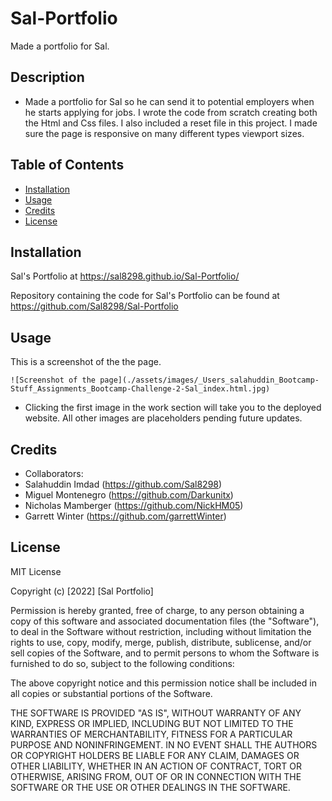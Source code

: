 # Sal-Portfolio
Made a portfolio for Sal.

## Description

- Made a portfolio for Sal so he can send it to potential employers when he starts applying for jobs. I wrote the code from scratch creating both the Html and Css files. I also included a reset file in this project. I made sure the page is responsive on many different types viewport sizes.

## Table of Contents

- [Installation](#installation)
- [Usage](#usage)
- [Credits](#credits)
- [License](#license)

## Installation

 Sal's Portfolio at https://sal8298.github.io/Sal-Portfolio/

Repository containing the code for Sal's Portfolio can be found at https://github.com/Sal8298/Sal-Portfolio

## Usage
This is a screenshot of the the page.

    ![Screenshot of the page](./assets/images/_Users_salahuddin_Bootcamp-Stuff_Assignments_Bootcamp-Challenge-2-Sal_index.html.jpg)

- Clicking the first image in the work section will take you to the deployed website. All other images are placeholders pending future updates.

## Credits

- Collaborators:
- Salahuddin Imdad (https://github.com/Sal8298)
- Miguel Montenegro (https://github.com/Darkunitx)
- Nicholas Mamberger (https://github.com/NickHM05)
- Garrett Winter (https://github.com/garrettWinter)


## License

MIT License

Copyright (c) [2022] [Sal Portfolio]

Permission is hereby granted, free of charge, to any person obtaining a copy
of this software and associated documentation files (the "Software"), to deal
in the Software without restriction, including without limitation the rights
to use, copy, modify, merge, publish, distribute, sublicense, and/or sell
copies of the Software, and to permit persons to whom the Software is
furnished to do so, subject to the following conditions:

The above copyright notice and this permission notice shall be included in all
copies or substantial portions of the Software.

THE SOFTWARE IS PROVIDED "AS IS", WITHOUT WARRANTY OF ANY KIND, EXPRESS OR
IMPLIED, INCLUDING BUT NOT LIMITED TO THE WARRANTIES OF MERCHANTABILITY,
FITNESS FOR A PARTICULAR PURPOSE AND NONINFRINGEMENT. IN NO EVENT SHALL THE
AUTHORS OR COPYRIGHT HOLDERS BE LIABLE FOR ANY CLAIM, DAMAGES OR OTHER
LIABILITY, WHETHER IN AN ACTION OF CONTRACT, TORT OR OTHERWISE, ARISING FROM,
OUT OF OR IN CONNECTION WITH THE SOFTWARE OR THE USE OR OTHER DEALINGS IN THE
SOFTWARE.

